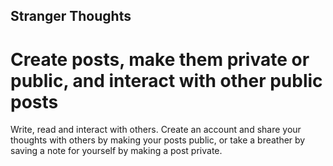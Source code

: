 ## Stranger Thoughts

# Create posts, make them private or public, and interact with other public posts

Write, read and interact with others. Create an account and share your thoughts with others by making your posts public, or take a breather by saving a note for yourself by making a post private.
